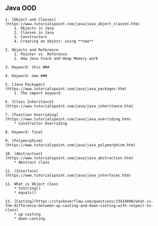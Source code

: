 ## Java OOD

    1. [Object and Classes](https://www.tutorialspoint.com/java/java_object_classes.htm)
        1. Objects in Java
        2. Classes in Java
        3. Constructors 
        4. Creating an object: using **new**

    2. Objects and Reference
        1. Pointer vs. Reference
        2. How Java Stack and Heap Memory work

    3. Keyword: this ###

    4. Keyword: new ### 

    5. [Java Packages](https://www.tutorialspoint.com/java/java_packages.htm)
        1. The import keyword

    6. [Class Inheritance](https://www.tutorialspoint.com/java/java_inheritance.htm) 

    7. [Function Overriding](https://www.tutorialspoint.com/java/java_overriding.htm)
        * Constructor Overriding

    8. Keyword: final 

    9. [Polymorphism](https://www.tutorialspoint.com/java/java_polymorphism.htm)

    10. [Abstraction](https://www.tutorialspoint.com/java/java_abstraction.htm)
        * Abstract class

    11. [Interface](https://www.tutorialspoint.com/java/java_interfaces.htm)
    
    12. What is Object class
        * toString()
        * equals()
        
    13. [Casting](https://stackoverflow.com/questions/23414090/what-is-the-difference-between-up-casting-and-down-casting-with-respect-to-class)
        * up-casting
        * down-casting
